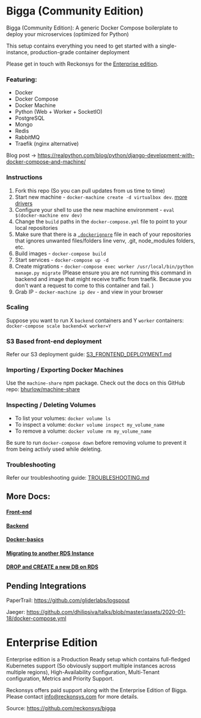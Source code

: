 # Bigga (Community Edition)

Bigga (Community Edition): A generic Docker Compose boilerplate to deploy your microservices (optimized for Python)

This setup contains everything you need to get started with a single-instance, production-grade container deployment

Please get in touch with Reckonsys for the [Enterprise edition](#Enterprise-Edition).

### Featuring:

- Docker
- Docker Compose
- Docker Machine
- Python (Web + Worker + SocketIO)
- PostgreSQL
- Mongo
- Redis
- RabbitMQ
- Traefik (nginx alternative)

Blog post -> https://realpython.com/blog/python/django-development-with-docker-compose-and-machine/


### Instructions

1. Fork this repo (So you can pull updates from us time to time)
1. Start new machine - `docker-machine create -d virtualbox dev`. [more drivers](https://docs.docker.com/machine/drivers/)
1. Configure your shell to use the new machine environment - `eval $(docker-machine env dev)`
1. Change the `build` paths in the `docker-compose.yml` file to point to your local repositories
1. Make sure that there is a [`.dockerignore`](.dockerignore) file in each of your repositories that ignores unwanted files/folders line venv, .git, node_modules folders, etc.
1. Build images - `docker-compose build`
1. Start services - `docker-compose up -d`
1. Create migrations - `docker-compose exec worker /usr/local/bin/python manage.py migrate` (Please ensure you are not running this command in backend and image that might receive traffic from traefik. Because you don't want a request  to come to this container and fail. )
1. Grab IP - `docker-machine ip dev` - and view in your browser


### Scaling

Suppose you want to run X `backend` containers and Y `worker` containers: `docker-compose scale backend=X worker=Y`


### S3 Based front-end deployment

Refer our S3 deployment guide: [S3_FRONTEND_DEPLOYMENT.md](S3_FRONTEND_DEPLOYMENT.md)


### Importing / Exporting Docker Machines

Use the `machine-share` npm package. Check out the docs on this GitHub repo: [bhurlow/machine-share](https://github.com/bhurlow/machine-share)

### Inspecting / Deleting Volumes

* To list your volumes: `docker volume ls`
* To inspect a volume: `docker volume inspect my_volume_name`
* To remove a volume: `docker volume rm my_volume_name`

Be sure to run `docker-compose down` before removing volume to prevent it from being activly used while deleting.


### Troubleshooting

Refer our troubleshooting guide: [TROUBLESHOOTING.md](TROUBLESHOOTING.md)


## More Docs:

#### [Front-end](docs/Frontend.md)
#### [Backend](docs/Backend.md)
#### [Docker-basics](docs/Docker-container-basics.md)
#### [Migrating to another RDS Instance](docs/another-rds-instance.md)
#### [DROP and CREATE a new DB on RDS](docs/recreate-rds.md)

## Pending Integrations

PaperTrail: https://github.com/gliderlabs/logspout

Jaeger: https://github.com/dhilipsiva/talks/blob/master/assets/2020-01-18/docker-compose.yml

# Enterprise Edition

Enterprise edition is a Production Ready setup which contains full-fledged Kubernetes support (So obviously support multiple instances across multiple regions), High-Availability configuration, Multi-Tenant configuration, Metrics and Priority Support.

Reckonsys offers paid support along with the Enterprise Edition of Bigga. Please contact [info@reckonsys.com](mailto:info@reckonsys.com) for more details.

Source: https://github.com/reckonsys/bigga
